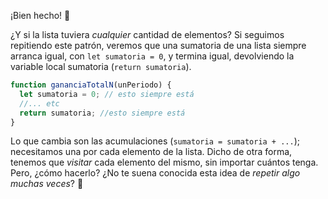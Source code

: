 ¡Bien hecho! :clap:

¿Y si la lista tuviera _cualquier_ cantidad de elementos? Si seguimos repitiendo este patrón, veremos que una sumatoria de una lista siempre arranca igual, con `let sumatoria = 0`, y termina igual, devolviendo la variable local sumatoria (`return sumatoria`).

```javascript
function gananciaTotalN(unPeriodo) {
  let sumatoria = 0; // esto siempre está
  //... etc
  return sumatoria; //esto siempre está
}
```

Lo que cambia son las acumulaciones (`sumatoria = sumatoria + ...`); necesitamos una por cada elemento de la lista. Dicho de otra forma, tenemos que _visitar_ cada elemento del mismo, sin importar cuántos tenga. Pero, ¿cómo hacerlo? ¿No te suena conocida esta idea de _repetir algo muchas veces_? :thought_balloon:
